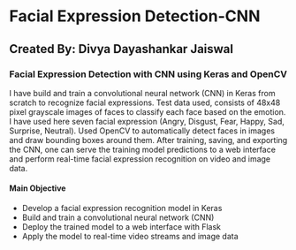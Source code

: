 # Facial Expression Detection-CNN

## Created By: Divya Dayashankar Jaiswal

### Facial Expression Detection with CNN using Keras and OpenCV

I have build and train a convolutional neural network (CNN) in Keras from scratch to recognize facial expressions. Test data used, consists of 48x48 pixel grayscale images of faces to classify each face based on the emotion. I have used here seven facial expression (Angry, Disgust, Fear, Happy, Sad, Surprise, Neutral). Used OpenCV to automatically detect faces in images and draw bounding boxes around them. After training, saving, and exporting the CNN, one can serve the training model predictions to a web interface and perform real-time facial expression recognition on video and image data.

#### Main Objective

* Develop a facial expression recognition model in Keras
* Build and train a convolutional neural network (CNN)
* Deploy the trained model to a web interface with Flask
* Apply the model to real-time video streams and image data
